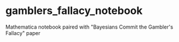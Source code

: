 # gamblers_fallacy_notebook
Mathematica notebook paired with "Bayesians Commit the Gambler's Fallacy" paper

